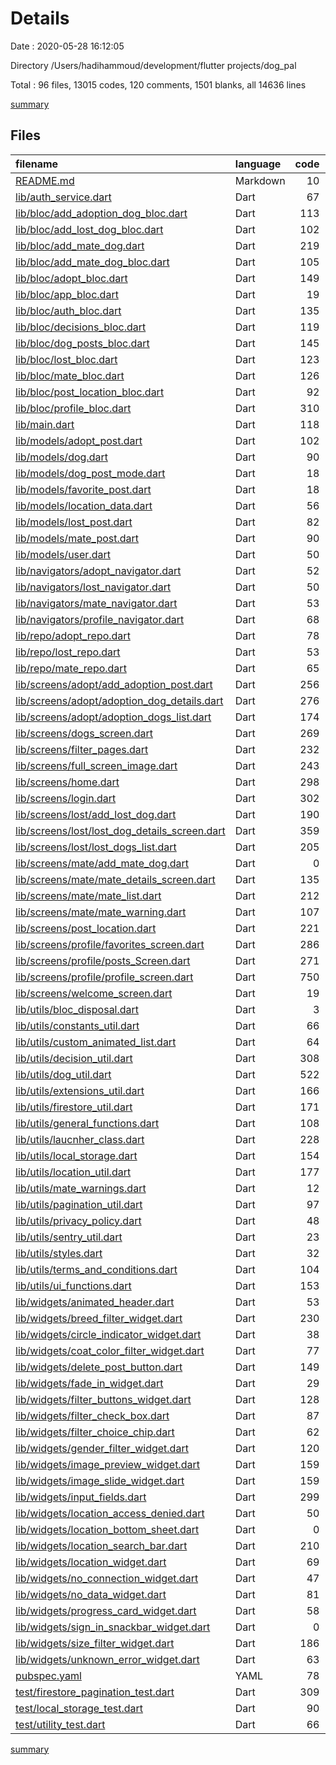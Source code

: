 # Details

Date : 2020-05-28 16:12:05

Directory /Users/hadihammoud/development/flutter projects/dog_pal

Total : 96 files,  13015 codes, 120 comments, 1501 blanks, all 14636 lines

[summary](results.md)

## Files
| filename | language | code | comment | blank | total |
| :--- | :--- | ---: | ---: | ---: | ---: |
| [README.md](/README.md) | Markdown | 10 | 0 | 7 | 17 |
| [lib/auth_service.dart](/lib/auth_service.dart) | Dart | 67 | 1 | 30 | 98 |
| [lib/bloc/add_adoption_dog_bloc.dart](/lib/bloc/add_adoption_dog_bloc.dart) | Dart | 113 | 1 | 24 | 138 |
| [lib/bloc/add_lost_dog_bloc.dart](/lib/bloc/add_lost_dog_bloc.dart) | Dart | 102 | 1 | 24 | 127 |
| [lib/bloc/add_mate_dog.dart](/lib/bloc/add_mate_dog.dart) | Dart | 219 | 2 | 13 | 234 |
| [lib/bloc/add_mate_dog_bloc.dart](/lib/bloc/add_mate_dog_bloc.dart) | Dart | 105 | 1 | 23 | 129 |
| [lib/bloc/adopt_bloc.dart](/lib/bloc/adopt_bloc.dart) | Dart | 149 | 0 | 23 | 172 |
| [lib/bloc/app_bloc.dart](/lib/bloc/app_bloc.dart) | Dart | 19 | 1 | 9 | 29 |
| [lib/bloc/auth_bloc.dart](/lib/bloc/auth_bloc.dart) | Dart | 135 | 3 | 30 | 168 |
| [lib/bloc/decisions_bloc.dart](/lib/bloc/decisions_bloc.dart) | Dart | 119 | 0 | 22 | 141 |
| [lib/bloc/dog_posts_bloc.dart](/lib/bloc/dog_posts_bloc.dart) | Dart | 145 | 6 | 34 | 185 |
| [lib/bloc/lost_bloc.dart](/lib/bloc/lost_bloc.dart) | Dart | 123 | 1 | 21 | 145 |
| [lib/bloc/mate_bloc.dart](/lib/bloc/mate_bloc.dart) | Dart | 126 | 1 | 23 | 150 |
| [lib/bloc/post_location_bloc.dart](/lib/bloc/post_location_bloc.dart) | Dart | 92 | 0 | 18 | 110 |
| [lib/bloc/profile_bloc.dart](/lib/bloc/profile_bloc.dart) | Dart | 310 | 12 | 51 | 373 |
| [lib/main.dart](/lib/main.dart) | Dart | 118 | 3 | 4 | 125 |
| [lib/models/adopt_post.dart](/lib/models/adopt_post.dart) | Dart | 102 | 0 | 13 | 115 |
| [lib/models/dog.dart](/lib/models/dog.dart) | Dart | 90 | 0 | 23 | 113 |
| [lib/models/dog_post_mode.dart](/lib/models/dog_post_mode.dart) | Dart | 18 | 0 | 11 | 29 |
| [lib/models/favorite_post.dart](/lib/models/favorite_post.dart) | Dart | 18 | 0 | 5 | 23 |
| [lib/models/location_data.dart](/lib/models/location_data.dart) | Dart | 56 | 9 | 10 | 75 |
| [lib/models/lost_post.dart](/lib/models/lost_post.dart) | Dart | 82 | 0 | 13 | 95 |
| [lib/models/mate_post.dart](/lib/models/mate_post.dart) | Dart | 90 | 0 | 14 | 104 |
| [lib/models/user.dart](/lib/models/user.dart) | Dart | 50 | 0 | 7 | 57 |
| [lib/navigators/adopt_navigator.dart](/lib/navigators/adopt_navigator.dart) | Dart | 52 | 0 | 7 | 59 |
| [lib/navigators/lost_navigator.dart](/lib/navigators/lost_navigator.dart) | Dart | 50 | 0 | 7 | 57 |
| [lib/navigators/mate_navigator.dart](/lib/navigators/mate_navigator.dart) | Dart | 53 | 0 | 8 | 61 |
| [lib/navigators/profile_navigator.dart](/lib/navigators/profile_navigator.dart) | Dart | 68 | 0 | 12 | 80 |
| [lib/repo/adopt_repo.dart](/lib/repo/adopt_repo.dart) | Dart | 78 | 0 | 11 | 89 |
| [lib/repo/lost_repo.dart](/lib/repo/lost_repo.dart) | Dart | 53 | 0 | 11 | 64 |
| [lib/repo/mate_repo.dart](/lib/repo/mate_repo.dart) | Dart | 65 | 0 | 10 | 75 |
| [lib/screens/adopt/add_adoption_post.dart](/lib/screens/adopt/add_adoption_post.dart) | Dart | 256 | 1 | 8 | 265 |
| [lib/screens/adopt/adoption_dog_details.dart](/lib/screens/adopt/adoption_dog_details.dart) | Dart | 276 | 0 | 16 | 292 |
| [lib/screens/adopt/adoption_dogs_list.dart](/lib/screens/adopt/adoption_dogs_list.dart) | Dart | 174 | 0 | 10 | 184 |
| [lib/screens/dogs_screen.dart](/lib/screens/dogs_screen.dart) | Dart | 269 | 1 | 30 | 300 |
| [lib/screens/filter_pages.dart](/lib/screens/filter_pages.dart) | Dart | 232 | 0 | 8 | 240 |
| [lib/screens/full_screen_image.dart](/lib/screens/full_screen_image.dart) | Dart | 243 | 0 | 21 | 264 |
| [lib/screens/home.dart](/lib/screens/home.dart) | Dart | 298 | 3 | 38 | 339 |
| [lib/screens/login.dart](/lib/screens/login.dart) | Dart | 302 | 3 | 25 | 330 |
| [lib/screens/lost/add_lost_dog.dart](/lib/screens/lost/add_lost_dog.dart) | Dart | 190 | 1 | 12 | 203 |
| [lib/screens/lost/lost_dog_details_screen.dart](/lib/screens/lost/lost_dog_details_screen.dart) | Dart | 359 | 1 | 20 | 380 |
| [lib/screens/lost/lost_dogs_list.dart](/lib/screens/lost/lost_dogs_list.dart) | Dart | 205 | 0 | 11 | 216 |
| [lib/screens/mate/add_mate_dog.dart](/lib/screens/mate/add_mate_dog.dart) | Dart | 0 | 0 | 1 | 1 |
| [lib/screens/mate/mate_details_screen.dart](/lib/screens/mate/mate_details_screen.dart) | Dart | 135 | 0 | 8 | 143 |
| [lib/screens/mate/mate_list.dart](/lib/screens/mate/mate_list.dart) | Dart | 212 | 0 | 8 | 220 |
| [lib/screens/mate/mate_warning.dart](/lib/screens/mate/mate_warning.dart) | Dart | 107 | 0 | 5 | 112 |
| [lib/screens/post_location.dart](/lib/screens/post_location.dart) | Dart | 221 | 0 | 15 | 236 |
| [lib/screens/profile/favorites_screen.dart](/lib/screens/profile/favorites_screen.dart) | Dart | 286 | 3 | 24 | 313 |
| [lib/screens/profile/posts_Screen.dart](/lib/screens/profile/posts_Screen.dart) | Dart | 271 | 0 | 22 | 293 |
| [lib/screens/profile/profile_screen.dart](/lib/screens/profile/profile_screen.dart) | Dart | 750 | 0 | 19 | 769 |
| [lib/screens/welcome_screen.dart](/lib/screens/welcome_screen.dart) | Dart | 19 | 0 | 3 | 22 |
| [lib/utils/bloc_disposal.dart](/lib/utils/bloc_disposal.dart) | Dart | 3 | 0 | 1 | 4 |
| [lib/utils/constants_util.dart](/lib/utils/constants_util.dart) | Dart | 66 | 12 | 10 | 88 |
| [lib/utils/custom_animated_list.dart](/lib/utils/custom_animated_list.dart) | Dart | 64 | 1 | 8 | 73 |
| [lib/utils/decision_util.dart](/lib/utils/decision_util.dart) | Dart | 308 | 6 | 36 | 350 |
| [lib/utils/dog_util.dart](/lib/utils/dog_util.dart) | Dart | 522 | 0 | 7 | 529 |
| [lib/utils/extensions_util.dart](/lib/utils/extensions_util.dart) | Dart | 166 | 0 | 26 | 192 |
| [lib/utils/firestore_util.dart](/lib/utils/firestore_util.dart) | Dart | 171 | 3 | 44 | 218 |
| [lib/utils/general_functions.dart](/lib/utils/general_functions.dart) | Dart | 108 | 1 | 11 | 120 |
| [lib/utils/laucnher_class.dart](/lib/utils/laucnher_class.dart) | Dart | 228 | 0 | 6 | 234 |
| [lib/utils/local_storage.dart](/lib/utils/local_storage.dart) | Dart | 154 | 0 | 34 | 188 |
| [lib/utils/location_util.dart](/lib/utils/location_util.dart) | Dart | 177 | 6 | 32 | 215 |
| [lib/utils/mate_warnings.dart](/lib/utils/mate_warnings.dart) | Dart | 12 | 0 | 11 | 23 |
| [lib/utils/pagination_util.dart](/lib/utils/pagination_util.dart) | Dart | 97 | 2 | 25 | 124 |
| [lib/utils/privacy_policy.dart](/lib/utils/privacy_policy.dart) | Dart | 48 | 0 | 26 | 74 |
| [lib/utils/sentry_util.dart](/lib/utils/sentry_util.dart) | Dart | 23 | 7 | 9 | 39 |
| [lib/utils/styles.dart](/lib/utils/styles.dart) | Dart | 32 | 0 | 8 | 40 |
| [lib/utils/terms_and_conditions.dart](/lib/utils/terms_and_conditions.dart) | Dart | 104 | 0 | 48 | 152 |
| [lib/utils/ui_functions.dart](/lib/utils/ui_functions.dart) | Dart | 153 | 0 | 7 | 160 |
| [lib/widgets/animated_header.dart](/lib/widgets/animated_header.dart) | Dart | 53 | 0 | 9 | 62 |
| [lib/widgets/breed_filter_widget.dart](/lib/widgets/breed_filter_widget.dart) | Dart | 230 | 0 | 18 | 248 |
| [lib/widgets/circle_indicator_widget.dart](/lib/widgets/circle_indicator_widget.dart) | Dart | 38 | 0 | 2 | 40 |
| [lib/widgets/coat_color_filter_widget.dart](/lib/widgets/coat_color_filter_widget.dart) | Dart | 77 | 0 | 8 | 85 |
| [lib/widgets/delete_post_button.dart](/lib/widgets/delete_post_button.dart) | Dart | 149 | 4 | 22 | 175 |
| [lib/widgets/fade_in_widget.dart](/lib/widgets/fade_in_widget.dart) | Dart | 29 | 0 | 6 | 35 |
| [lib/widgets/filter_buttons_widget.dart](/lib/widgets/filter_buttons_widget.dart) | Dart | 128 | 0 | 6 | 134 |
| [lib/widgets/filter_check_box.dart](/lib/widgets/filter_check_box.dart) | Dart | 87 | 0 | 7 | 94 |
| [lib/widgets/filter_choice_chip.dart](/lib/widgets/filter_choice_chip.dart) | Dart | 62 | 0 | 7 | 69 |
| [lib/widgets/gender_filter_widget.dart](/lib/widgets/gender_filter_widget.dart) | Dart | 120 | 0 | 9 | 129 |
| [lib/widgets/image_preview_widget.dart](/lib/widgets/image_preview_widget.dart) | Dart | 159 | 1 | 11 | 171 |
| [lib/widgets/image_slide_widget.dart](/lib/widgets/image_slide_widget.dart) | Dart | 159 | 1 | 19 | 179 |
| [lib/widgets/input_fields.dart](/lib/widgets/input_fields.dart) | Dart | 299 | 1 | 17 | 317 |
| [lib/widgets/location_access_denied.dart](/lib/widgets/location_access_denied.dart) | Dart | 50 | 0 | 3 | 53 |
| [lib/widgets/location_bottom_sheet.dart](/lib/widgets/location_bottom_sheet.dart) | Dart | 0 | 0 | 1 | 1 |
| [lib/widgets/location_search_bar.dart](/lib/widgets/location_search_bar.dart) | Dart | 210 | 1 | 19 | 230 |
| [lib/widgets/location_widget.dart](/lib/widgets/location_widget.dart) | Dart | 69 | 0 | 6 | 75 |
| [lib/widgets/no_connection_widget.dart](/lib/widgets/no_connection_widget.dart) | Dart | 47 | 0 | 4 | 51 |
| [lib/widgets/no_data_widget.dart](/lib/widgets/no_data_widget.dart) | Dart | 81 | 0 | 5 | 86 |
| [lib/widgets/progress_card_widget.dart](/lib/widgets/progress_card_widget.dart) | Dart | 58 | 0 | 3 | 61 |
| [lib/widgets/sign_in_snackbar_widget.dart](/lib/widgets/sign_in_snackbar_widget.dart) | Dart | 0 | 0 | 1 | 1 |
| [lib/widgets/size_filter_widget.dart](/lib/widgets/size_filter_widget.dart) | Dart | 186 | 0 | 10 | 196 |
| [lib/widgets/unknown_error_widget.dart](/lib/widgets/unknown_error_widget.dart) | Dart | 63 | 0 | 6 | 69 |
| [pubspec.yaml](/pubspec.yaml) | YAML | 78 | 10 | 23 | 111 |
| [test/firestore_pagination_test.dart](/test/firestore_pagination_test.dart) | Dart | 309 | 6 | 70 | 385 |
| [test/local_storage_test.dart](/test/local_storage_test.dart) | Dart | 90 | 2 | 22 | 114 |
| [test/utility_test.dart](/test/utility_test.dart) | Dart | 66 | 1 | 16 | 83 |

[summary](results.md)